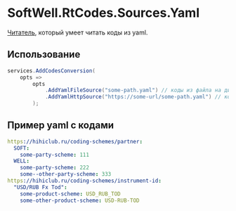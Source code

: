 # SoftWell.RtCodes.Sources.Yaml

[Читатель](../Abstractions/Sources/ICodesStreamReader.cs), который умеет читать коды из yaml.


## Использование

```c#
services.AddCodesConversion(
    opts => 
        opts
            .AddYamlFileSource("some-path.yaml") // коды из файла на диске
            .AddYamlHttpSource("https://some-url/some-path.yaml") // коды, полученные по http
        );
```


## Пример yaml с кодами

```yaml
https://hihiclub.ru/coding-schemes/partner:
  SOFT:
    some-party-scheme: 111
  WELL:
    some-party-scheme: 222
    some--other-party-scheme: 333
https://hihiclub.ru/coding-schemes/instrument-id:
  "USD/RUB Fx Tod":
    some-product-scheme: USD_RUB_TOD
    some-other-product-scheme: USD-RUB-TOD
```